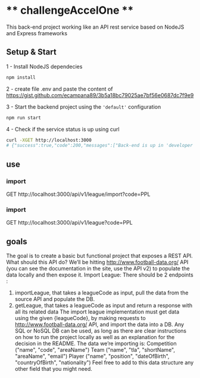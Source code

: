 # ** challengeAccelOne **

This  back-end project working like an API rest service based on NodeJS and Express frameworks

## Setup & Start
1 - Install NodeJS dependecies
``` bash
npm install
```
2 - create file .env and paste the content of https://gist.github.com/ecampana89/3b5a18bc79025ae7bf56e0687dc7f9e9


3 - Start the backend project using the `'default'` configuration
``` bash
npm run start
```
4 - Check if the service status is up using curl
``` bash
curl -XGET http://localhost:3000
# {"success":true,"code":200,"messages":["Back-end is up in 'developer' mode!"]}
```
##  use
### import
GET http://localhost:3000/api/v1/league/import?code=PPL
### import
GET http://localhost:3000/api/v1/league?code=PPL


## goals
The goal is to create a basic but functional project that exposes a REST API.
What should this API do?
We’ll be hitting http://www.football-data.org/ API (you can see the documentation in the site, use the API v2) 
to populate the data locally and then expose it.
Import League:
There should be 2 endpoints :
 1) importLeague, that takes a leagueCode as input, 
    pull the data from the source API and populate the DB.
 2) getLeague, that takes a leagueCode as input and return a response with all its related data
The import league implementation must get data using the given {leagueCode}, 
by making requests to http://www.football-data.org/ API, and import the data into a DB. 
Any SQL or NoSQL DB can be used, as long as there are clear instructions 
on how to run the project locally as well as an explanation for the decision in the README.
The data we’re importing is:
Competition ("name", "code", "areaName")
Team ("name", "tla", "shortName", "areaName", "email")
Player ("name", "position", "dateOfBirth", "countryOfBirth", "nationality")
Feel free to add to this data structure any other field that you might need.
